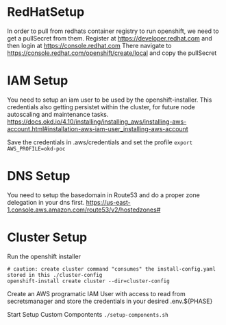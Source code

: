 # RedHatSetup
In order to pull from redhats container registry to run openshift, we need to get a pullSecret from them.
Register at https://developer.redhat.com and then login at https://console.redhat.com
There navigate to https://console.redhat.com/openshift/create/local and copy the pullSecret

# IAM Setup
You need to setup an iam user to be used by the openshift-installer. This credentials also getting persistet within the cluster, for future node autoscaling and maintenance tasks.
https://docs.okd.io/4.10/installing/installing_aws/installing-aws-account.html#installation-aws-iam-user_installing-aws-account

Save the credentials in .aws/credentials and set the profile
```export AWS_PROFILE=okd-poc```

# DNS Setup
You need to setup the basedomain in Route53 and do a proper zone delegation in your dns first.
https://us-east-1.console.aws.amazon.com/route53/v2/hostedzones#


# Cluster Setup
Run the openshift installer
```
# caution: create cluster command "consumes" the install-config.yaml stored in this ./cluster-config
openshift-install create cluster --dir=cluster-config
```

Create an AWS programatic IAM User with access to read from secretsmanager and store the credentials in your desired .env.${PHASE}

Start Setup Custom Compontents
```./setup-components.sh```
